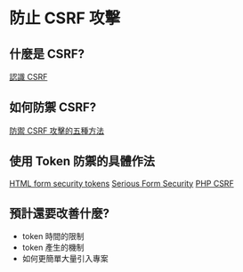 # 防止 CSRF 攻擊

## 什麼是 CSRF?

[認識 CSRF](https://tech-blog.cymetrics.io/posts/jo/zerobased-cross-site-request-forgery/)

## 如何防禦 CSRF?

[防禦 CSRF 攻擊的五種方法](https://gcdeng.com/blog/five-ways-to-defend-against-CSRF-attacks)

## 使用 Token 防禦的具體作法

[HTML form security tokens](https://www.youtube.com/watch?v=ATBdUB-aXko)
[Serious Form Security](https://css-tricks.com/serious-form-security/)
[PHP CSRF](https://www.phptutorial.net/php-tutorial/php-csrf/)

## 預計還要改善什麼?

- token 時間的限制
- token 產生的機制
- 如何更簡單大量引入專案
